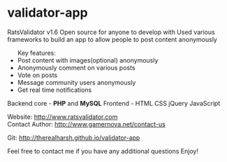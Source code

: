 # validator-app

RatsValidator v1.6
Open source for anyone to develop with
Used various frameworks to build an app to allow people to post content anonymously

<ul>Key features:
<li>Post content with images(optional) anonymously</li>
<li>Anonymously comment on various posts</li>
<li>Vote on posts</li>
<li>Message community users anonymously</li>
<li>Get real time notifications</li>
</ul>

Backend core - <b>PHP</b> and <b>MySQL</b>
Frontend - HTML CSS jQuery JavaScript

Website: http://www.ratsvalidator.com<br>
Contact Author: http://www.gamernova.net/contact-us

Git: http://therealharsh.github.io/validator-app


Feel free to contact me if you have any additional questions
Enjoy!
